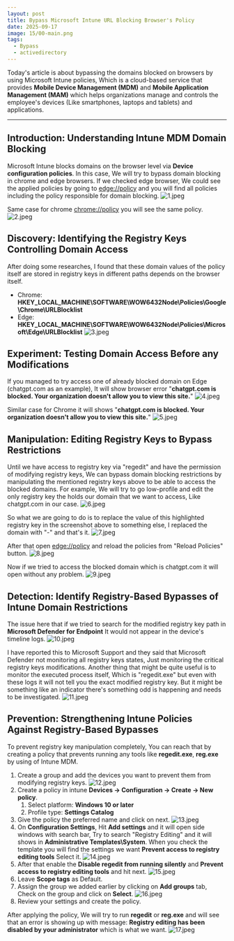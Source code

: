 ```yaml
---
layout: post
title: Bypass Microsoft Intune URL Blocking Browser's Policy
date: 2025-09-17
image: 15/00-main.png
tags:
  - Bypass
  - activedirectory
---
```

Today's article is about bypassing the domains blocked on browsers by using Microsoft Intune policies, Which is a cloud-based service that provides **Mobile Device Management (MDM)** and **Mobile Application Management (MAM)** which helps organizations manage and controls the employee's devices (Like smartphones, laptops and tablets) and applications.

---

## Introduction: Understanding Intune MDM Domain Blocking

Microsoft Intune blocks domains on the browser level via **Device configuration policies**. In this case, We will try to bypass domain blocking in chrome and edge browsers.
If we checked edge browser, We could see the applied policies by going to [edge://policy](edge://policy) and you will find all policies including the policy responsible for domain blocking. ![1.jpeg](/img/15/1.jpeg)

Same case for chrome [chrome://policy](chrome://policy) you will see the same policy. ![2.jpeg](/img/15/2.jpeg)

## Discovery: Identifying the Registry Keys Controlling Domain Access

After doing some researches, I found that these domain values of the policy itself are stored in registry keys in different paths depends on the browser itself.
- Chrome: **HKEY_LOCAL_MACHINE\SOFTWARE\WOW6432Node\Policies\Google\Chrome\URLBlocklist**
- Edge: **HKEY_LOCAL_MACHINE\SOFTWARE\WOW6432Node\Policies\Microsoft\Edge\URLBlocklist**
![3.jpeg](/img/15/3.jpeg)

## Experiment: Testing Domain Access Before any Modifications

If you managed to try access one of already blocked domain on Edge (chatgpt.com as an example), It will show browser error "**chatgpt.com is blocked. Your organization doesn't allow you to view this site.**" ![4.jpeg](/img/15/4.jpeg)

Similar case for Chrome it will shows "**chatgpt.com is blocked. Your organization doesn't allow you to view this site.**" ![5.jpeg](/img/15/5.jpeg)

## Manipulation: Editing Registry Keys to Bypass Restrictions

Until we have access to registry key via "regedit" and have the permission of modifying registry keys, We can bypass domain blocking restrictions by manipulating the mentioned registry keys above to be able to access the blocked domains.
For example, We will try to go low-profile and edit the only registry key the holds our domain that we want to access, Like chatgpt.com in our case. ![6.jpeg](/img/15/6.jpeg)

So what we are going to do is to replace the value of this highlighted registry key in the screenshot above to something else, I replaced the domain with "-" and that's it. ![7.jpeg](/img/15/7.jpeg)

After that open [edge://policy](edge://policy) and reload the policies from "Reload Policies" button. ![8.jpeg](/img/15/8.jpeg)

Now if we tried to access the blocked domain which is chatgpt.com it will open without any problem. ![9.jpeg](/img/15/9.jpeg)

## Detection: Identify Registry-Based Bypasses of Intune Domain Restrictions

The issue here that if we tried to search for the modified registry key path in **Microsoft Defender for Endpoint** It would not appear in the device's timeline logs. ![10.jpeg](/img/15/10.jpeg)

I have reported this to Microsoft Support and they said that Microsoft Defender not monitoring all registry keys states, Just monitoring the critical registry keys modifications.
Another thing that might be quite useful is to monitor the executed process itself, Which is "regedit.exe" but even with these logs it will not tell you the exact modified registry key. But it might be something like an indicator there's something odd is happening and needs to be investigated. ![11.jpeg](/img/15/11.jpeg)

## Prevention: Strengthening Intune Policies Against Registry-Based Bypasses

To prevent registry key manipulation completely, You can reach that by creating a policy that prevents running any tools like **regedit.exe**, **reg.exe** by using of Intune MDM.
1. Create a group and add the devices you want to prevent them from modifying registry keys. ![12.jpeg](/img/15/12.jpeg)
2. Create a policy in intune **Devices -> Configuration -> Create -> New policy**.
	1. Select platform: **Windows 10 or later**
	2. Profile type: **Settings Catalog**
3. Give the policy the preferred name and click on next. ![13.jpeg](/img/15/13.jpeg)
4. On **Configuration Settings**, Hit **Add settings** and it will open side windows with search bar, Try to search "Registry Editing" and it will shows in **Administrative Templates\System**. When you check the template you will find the settings we want **Prevent access to registry editing tools** Select it. ![14.jpeg](/img/15/14.jpeg)
5. After that enable the **Disable regedit from running silently** and **Prevent access to registry editing tools** and hit next. ![15.jpeg](/img/15/15.jpeg)
6. Leave **Scope tags** as Default.
7. Assign the group we added earlier by clicking on **Add groups** tab, Check on the group and click on **Select**. ![16.jpeg](/img/15/16.jpeg)
8. Review your settings and create the policy.

After applying the policy, We will try to run **regedit** or **reg.exe** and will see that an error is showing up with message: **Registry editing has been disabled by your administrator** which is what we want. ![17.jpeg](/img/15/17.jpeg)